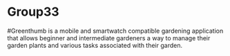 # Group33
#Greenthumb is a mobile and smartwatch compatible gardening application that allows beginner and intermediate gardeners a way to manage their garden plants and various tasks associated with their garden.